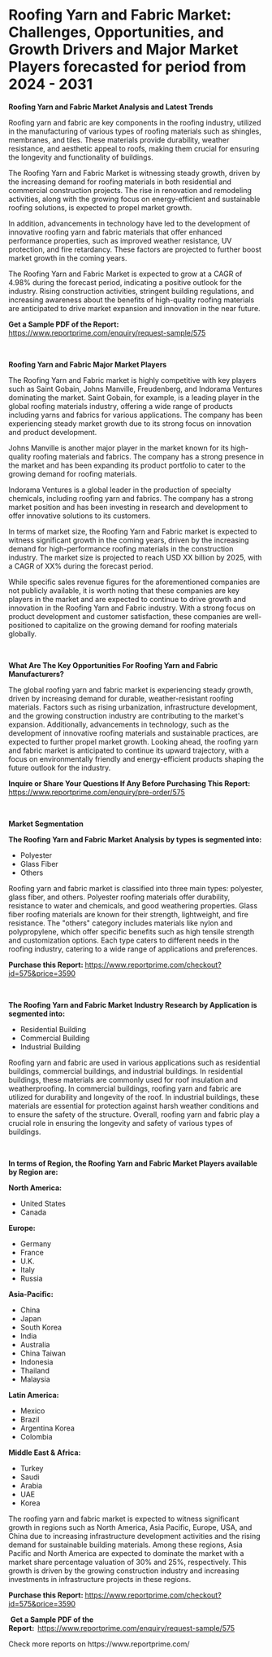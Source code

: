 <p><h1>Roofing Yarn and Fabric Market: Challenges, Opportunities, and Growth Drivers and Major Market Players forecasted for period from 2024 - 2031</h1></p><p><strong>Roofing Yarn and Fabric Market Analysis and Latest Trends</strong></p>
<p><p>Roofing yarn and fabric are key components in the roofing industry, utilized in the manufacturing of various types of roofing materials such as shingles, membranes, and tiles. These materials provide durability, weather resistance, and aesthetic appeal to roofs, making them crucial for ensuring the longevity and functionality of buildings.</p><p>The Roofing Yarn and Fabric Market is witnessing steady growth, driven by the increasing demand for roofing materials in both residential and commercial construction projects. The rise in renovation and remodeling activities, along with the growing focus on energy-efficient and sustainable roofing solutions, is expected to propel market growth.</p><p>In addition, advancements in technology have led to the development of innovative roofing yarn and fabric materials that offer enhanced performance properties, such as improved weather resistance, UV protection, and fire retardancy. These factors are projected to further boost market growth in the coming years.</p><p>The Roofing Yarn and Fabric Market is expected to grow at a CAGR of 4.98% during the forecast period, indicating a positive outlook for the industry. Rising construction activities, stringent building regulations, and increasing awareness about the benefits of high-quality roofing materials are anticipated to drive market expansion and innovation in the near future.</p></p>
<p><strong>Get a Sample PDF of the Report:&nbsp;</strong> <a href="https://www.reportprime.com/enquiry/request-sample/575">https://www.reportprime.com/enquiry/request-sample/575</a></p>
<p>&nbsp;</p>
<p><strong>Roofing Yarn and Fabric Major Market Players</strong></p>
<p><p>The Roofing Yarn and Fabric market is highly competitive with key players such as Saint Gobain, Johns Manville, Freudenberg, and Indorama Ventures dominating the market. Saint Gobain, for example, is a leading player in the global roofing materials industry, offering a wide range of products including yarns and fabrics for various applications. The company has been experiencing steady market growth due to its strong focus on innovation and product development.</p><p>Johns Manville is another major player in the market known for its high-quality roofing materials and fabrics. The company has a strong presence in the market and has been expanding its product portfolio to cater to the growing demand for roofing materials.</p><p>Indorama Ventures is a global leader in the production of specialty chemicals, including roofing yarn and fabrics. The company has a strong market position and has been investing in research and development to offer innovative solutions to its customers.</p><p>In terms of market size, the Roofing Yarn and Fabric market is expected to witness significant growth in the coming years, driven by the increasing demand for high-performance roofing materials in the construction industry. The market size is projected to reach USD XX billion by 2025, with a CAGR of XX% during the forecast period.</p><p>While specific sales revenue figures for the aforementioned companies are not publicly available, it is worth noting that these companies are key players in the market and are expected to continue to drive growth and innovation in the Roofing Yarn and Fabric industry. With a strong focus on product development and customer satisfaction, these companies are well-positioned to capitalize on the growing demand for roofing materials globally.</p></p>
<p>&nbsp;</p>
<p><strong>What Are The Key Opportunities For Roofing Yarn and Fabric Manufacturers?</strong></p>
<p><p>The global roofing yarn and fabric market is experiencing steady growth, driven by increasing demand for durable, weather-resistant roofing materials. Factors such as rising urbanization, infrastructure development, and the growing construction industry are contributing to the market's expansion. Additionally, advancements in technology, such as the development of innovative roofing materials and sustainable practices, are expected to further propel market growth. Looking ahead, the roofing yarn and fabric market is anticipated to continue its upward trajectory, with a focus on environmentally friendly and energy-efficient products shaping the future outlook for the industry.</p></p>
<p><strong>Inquire or Share Your Questions If Any Before Purchasing This Report:</strong> <a href="https://www.reportprime.com/enquiry/pre-order/575">https://www.reportprime.com/enquiry/pre-order/575</a></p>
<p>&nbsp;</p>
<p><strong>Market Segmentation</strong></p>
<p><strong>The Roofing Yarn and Fabric Market Analysis by types is segmented into:</strong></p>
<p><ul><li>Polyester</li><li>Glass Fiber</li><li>Others</li></ul></p>
<p><p>Roofing yarn and fabric market is classified into three main types: polyester, glass fiber, and others. Polyester roofing materials offer durability, resistance to water and chemicals, and good weathering properties. Glass fiber roofing materials are known for their strength, lightweight, and fire resistance. The "others" category includes materials like nylon and polypropylene, which offer specific benefits such as high tensile strength and customization options. Each type caters to different needs in the roofing industry, catering to a wide range of applications and preferences.</p></p>
<p><strong>Purchase this Report:&nbsp;</strong><a href="https://www.reportprime.com/checkout?id=575&price=3590">https://www.reportprime.com/checkout?id=575&price=3590</a></p>
<p>&nbsp;</p>
<p><strong>The Roofing Yarn and Fabric Market Industry Research by Application is segmented into:</strong></p>
<p><ul><li>Residential Building</li><li>Commercial Building</li><li>Industrial Building</li></ul></p>
<p><p>Roofing yarn and fabric are used in various applications such as residential buildings, commercial buildings, and industrial buildings. In residential buildings, these materials are commonly used for roof insulation and weatherproofing. In commercial buildings, roofing yarn and fabric are utilized for durability and longevity of the roof. In industrial buildings, these materials are essential for protection against harsh weather conditions and to ensure the safety of the structure. Overall, roofing yarn and fabric play a crucial role in ensuring the longevity and safety of various types of buildings.</p></p>
<p>&nbsp;</p>
<p><strong>In terms of Region, the Roofing Yarn and Fabric Market Players available by Region are:</strong></p>
<p>
    <p> <strong> North America: </strong>
        <ul>
            <li>United States</li>
            <li>Canada</li>
        </ul>
        </p> 
    <p> <strong> Europe: </strong>
        <ul>
            <li>Germany</li>
            <li>France</li>
            <li>U.K.</li>
            <li>Italy</li>
            <li>Russia</li>
        </ul>
        </p> 
    <p> <strong> Asia-Pacific: </strong>
        <ul>
            <li>China</li>
            <li>Japan</li>
            <li>South Korea</li>
            <li>India</li>
            <li>Australia</li>
            <li>China Taiwan</li>
            <li>Indonesia</li>
            <li>Thailand</li>
            <li>Malaysia</li>
        </ul>
        </p> 
    <p> <strong> Latin America: </strong>
        <ul>
            <li>Mexico</li>
            <li>Brazil</li>
            <li>Argentina Korea</li>
            <li>Colombia</li>
        </ul>
        </p> 
    <p> <strong> Middle East & Africa: </strong>
        <ul>
            <li>Turkey</li>
            <li>Saudi</li>
            <li>Arabia</li>
            <li>UAE</li>
            <li>Korea</li>
        </ul>
    </p>
    </p>
<p><p>The roofing yarn and fabric market is expected to witness significant growth in regions such as North America, Asia Pacific, Europe, USA, and China due to increasing infrastructure development activities and the rising demand for sustainable building materials. Among these regions, Asia Pacific and North America are expected to dominate the market with a market share percentage valuation of 30% and 25%, respectively. This growth is driven by the growing construction industry and increasing investments in infrastructure projects in these regions.</p></p>
<p><strong>Purchase this Report: </strong><a href="https://www.reportprime.com/checkout?id=575&price=3590">https://www.reportprime.com/checkout?id=575&price=3590</a></p>
<p>&nbsp;<strong>Get a Sample PDF of the Report:&nbsp;&nbsp;</strong><a href="https://www.reportprime.com/enquiry/request-sample/575">https://www.reportprime.com/enquiry/request-sample/575</a></p>
<p><strong></strong></p>
<p>Check more reports on https://www.reportprime.com/</p>